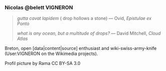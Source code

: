 ### Nicolas @belett VIGNERON

> *gutta cavat lapidem* ( drop hollows a stone) ―  Ovid, *Epistulae ex Ponto*
>
> *what is any ocean, but a multitude of drops?* ― David Mitchell, *Cloud Atlas*

Breton, open [data|content|source] enthusiast and wiki-swiss-army-knife (User:VIGNERON on the Wikimedia projects).

Profil picture by Rama CC BY-SA 3.0
